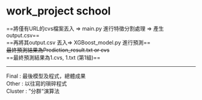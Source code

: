 # work_project school

==將僅有URL的cvs檔案丟入 => main.py 進行特徵分割處理 => 產生output.csv==  
==再將其output.csv 丟入=> XGBoost_model.py 進行預測==  
~~最終預測結果為Prediction_result.txt or cvs~~  
==最終預測結果為1.cvs, 1.txt (第1組)==  

***

Final : 最後模型及程式，總體成果  
Other : 以往寫的瑣碎程式  
Cluster : ”分群“演算法  
